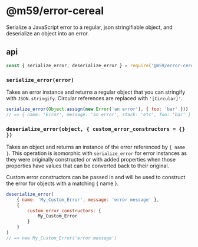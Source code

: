 # @m59/error-cereal

Serialize a JavaScript error to a regular, json stringifiable object, and deserialize an object into an error.

## api

```js
const { serialize_error, deserialize_error } = require('@m59/error-cereal')
```

### `serialize_error(error)`

Takes an error instance and returns a regular object that you can stringify with `JSON.stringify`.
Circular references are replaced with `'[Circular]'`.

```js
serialize_error(Object.assign(new Error('an error'), { foo: 'bar' }))
// => { name: 'Error', message: 'an error', stack: 'etc', foo: 'bar' }
```

### `deserialize_error(object, { custom_error_constructors = {} })`

Takes an object and returns an instance of the error referenced by `{ name }`. This operation is isomorphic with `serialize_error` for error instances as they were originally constructed or with added properties when those properties have values that can be converted back to their original.

Custom error constructors can be passed in and will be used to construct the error for objects with a matching { name }.

```js
deserialize_error(
	{ name: 'My_Custom_Error', message: 'error message' },
	{
		custom_error_constructors: {
			My_Custom_Error
		}
	}
)
// => new My_Custom_Error('error message')
```
